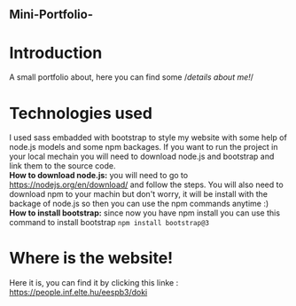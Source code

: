 ## Mini-Portfolio-

# Introduction 
A small portfolio about, here you can find some /*details about me!*/

# Technologies used
I used sass embadded with bootstrap to style my website with some help of node.js models and some npm backages.
If you want to run the project in your local mechain you will need to download node.js and bootstrap and link them to the source code.<br />
**How to download node.js:** you will need to go to https://nodejs.org/en/download/ and follow the steps. You will also need to download npm to your machin but don't worry, it will be install with the backage of node.js so then you can use the npm commands anytime :) <br />
**How to install bootstrap:** since now you have npm install you can use this command to install bootstrap ```npm install bootstrap@3```

# Where is the website!
Here it is, you can find it by clicking this linke : https://people.inf.elte.hu/eespb3/doki

